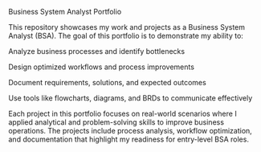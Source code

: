 Business System Analyst Portfolio

This repository showcases my work and projects as a Business System Analyst (BSA). The goal of this portfolio is to demonstrate my ability to:

Analyze business processes and identify bottlenecks

Design optimized workflows and process improvements

Document requirements, solutions, and expected outcomes

Use tools like flowcharts, diagrams, and BRDs to communicate effectively

Each project in this portfolio focuses on real-world scenarios where I applied analytical and problem-solving skills to improve business operations. The projects include process analysis, workflow optimization, and documentation that highlight my readiness for entry-level BSA roles.
